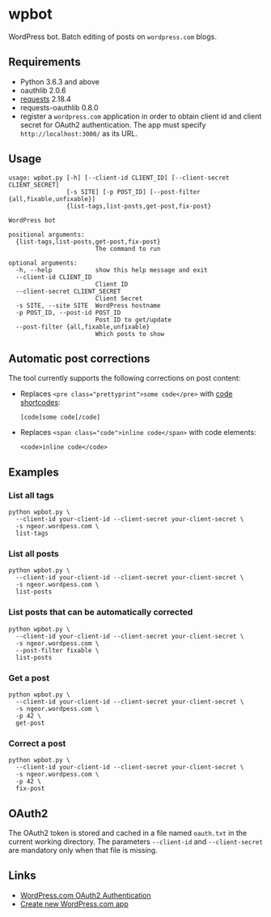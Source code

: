 # wpbot
WordPress bot. Batch editing of posts on `wordpress.com` blogs.

## Requirements

- Python 3.6.3 and above
- oauthlib 2.0.6
- [requests] 2.18.4
- requests-oauthlib 0.8.0
- register a `wordpress.com` application in order to obtain
  client id and client secret for OAuth2 authentication.
  The app must specify `http://localhost:3000/` as its URL.

## Usage

```
usage: wpbot.py [-h] [--client-id CLIENT_ID] [--client-secret CLIENT_SECRET]
                [-s SITE] [-p POST_ID] [--post-filter {all,fixable,unfixable}]
                {list-tags,list-posts,get-post,fix-post}

WordPress bot

positional arguments:
  {list-tags,list-posts,get-post,fix-post}
                        The command to run

optional arguments:
  -h, --help            show this help message and exit
  --client-id CLIENT_ID
                        Client ID
  --client-secret CLIENT_SECRET
                        Client Secret
  -s SITE, --site SITE  WordPress hostname
  -p POST_ID, --post-id POST_ID
                        Post ID to get/update
  --post-filter {all,fixable,unfixable}
                        Which posts to show
```

## Automatic post corrections

The tool currently supports the following corrections on post content:

- Replaces `<pre class="prettyprint">some code</pre>` with
  [code shortcodes]:

  `[code]some code[/code]`
- Replaces `<span class="code">inline code</span>` with code elements:

  `<code>inline code</code>`

## Examples

### List all tags

```
python wpbot.py \
  --client-id your-client-id --client-secret your-client-secret \
  -s ngeor.wordpess.com \
  list-tags
```

### List all posts

```
python wpbot.py \
  --client-id your-client-id --client-secret your-client-secret \
  -s ngeor.wordpess.com \
  list-posts
```

### List posts that can be automatically corrected

```
python wpbot.py \
  --client-id your-client-id --client-secret your-client-secret \
  -s ngeor.wordpess.com \
  --post-filter fixable \
  list-posts
```

### Get a post

```
python wpbot.py \
  --client-id your-client-id --client-secret your-client-secret \
  -s ngeor.wordpess.com \
  -p 42 \
  get-post
```

### Correct a post

```
python wpbot.py \
  --client-id your-client-id --client-secret your-client-secret \
  -s ngeor.wordpess.com \
  -p 42 \
  fix-post
```

## OAuth2

The OAuth2 token is stored and cached in a file named `oauth.txt` in the current working directory.
The parameters `--client-id` and `--client-secret` are mandatory only when that file is missing.

## Links

- [WordPress.com OAuth2 Authentication](https://developer.wordpress.com/docs/oauth2/)
- [Create new WordPress.com app](https://developer.wordpress.com/apps/new/)

[code shortcodes]: https://en.support.wordpress.com/code/posting-source-code/
[requests]: http://docs.python-requests.org/en/master/
